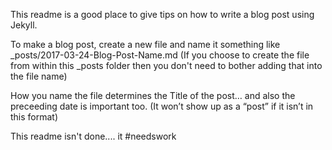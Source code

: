 This readme is a good place to give tips on how to write a blog post using Jekyll.

To make a blog post, create a new file and name it something like _posts/2017-03-24-Blog-Post-Name.md (If you choose to create the file from within this _posts folder then you don't need to bother adding that into the file name)

How you name the file determines the Title of the post… and also the preceeding date is important too. (It won’t show up as a “post” if it isn’t in this format)

This readme isn't done.... it #needswork
